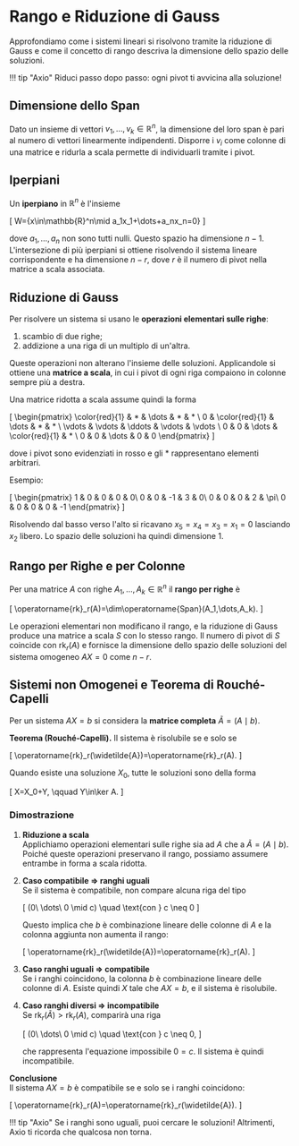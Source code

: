# Rango e Riduzione di Gauss

Approfondiamo come i sistemi lineari si risolvono tramite la riduzione di Gauss e come il concetto di rango descriva la dimensione dello spazio delle soluzioni.

!!! tip "Axio"
    Riduci passo dopo passo: ogni pivot ti avvicina alla soluzione!

## Dimensione dello Span

Dato un insieme di vettori $v_1,\dots,v_k\in\mathbb{R}^n$, la dimensione del loro span è pari al numero di vettori linearmente indipendenti. Disporre i $v_i$ come colonne di una matrice e ridurla a scala permette di individuarli tramite i pivot.

## Iperpiani

Un **iperpiano** in $\mathbb{R}^n$ è l'insieme

\[
W=\{x\in\mathbb{R}^n\mid a_1x_1+\dots+a_nx_n=0\}
\]

dove $a_1,\dots,a_n$ non sono tutti nulli. Questo spazio ha dimensione $n-1$. L'intersezione di più iperpiani si ottiene risolvendo il sistema lineare corrispondente e ha dimensione $n-r$, dove $r$ è il numero di pivot nella matrice a scala associata.

## Riduzione di Gauss

Per risolvere un sistema si usano le **operazioni elementari sulle righe**:

1. scambio di due righe;
2. addizione a una riga di un multiplo di un'altra.

Queste operazioni non alterano l'insieme delle soluzioni. Applicandole si ottiene una **matrice a scala**, in cui i pivot di ogni riga compaiono in colonne sempre più a destra.

Una matrice ridotta a scala assume quindi la forma

\[
\begin{pmatrix}
\color{red}{1} & * & \dots & * & * \\
0 & \color{red}{1} & \dots & * & * \\
\vdots & \vdots & \ddots & \vdots & \vdots \\
0 & 0 & \dots & \color{red}{1} & * \\
0 & 0 & \dots & 0 & 0
\end{pmatrix}
\]

dove i pivot sono evidenziati in rosso e gli $*$ rappresentano elementi arbitrari.

Esempio:

\[
\begin{pmatrix}
1 & 0 & 0 & 0 & 0\\
0 & 0 & -1 & 3 & 0\\
0 & 0 & 0 & 2 & \pi\\
0 & 0 & 0 & 0 & -1
\end{pmatrix}
\]

Risolvendo dal basso verso l'alto si ricavano $x_5=x_4=x_3=x_1=0$ lasciando $x_2$ libero. Lo spazio delle soluzioni ha quindi dimensione $1$.

## Rango per Righe e per Colonne

Per una matrice $A$ con righe $A_1,\dots,A_k\in\mathbb{R}^n$ il **rango per righe** è

\[
\operatorname{rk}_r(A)=\dim\operatorname{Span}(A_1,\dots,A_k).
\]

Le operazioni elementari non modificano il rango, e la riduzione di Gauss produce una matrice a scala $S$ con lo stesso rango. Il numero di pivot di $S$ coincide con $\operatorname{rk}_r(A)$ e fornisce la dimensione dello spazio delle soluzioni del sistema omogeneo $AX=0$ come $n-r$.

## Sistemi non Omogenei e Teorema di Rouché-Capelli

Per un sistema $AX=b$ si considera la **matrice completa** $\widetilde{A}=(A\mid b)$. 

**Teorema (Rouché‑Capelli).** Il sistema è risolubile se e solo se

\[
\operatorname{rk}_r(\widetilde{A})=\operatorname{rk}_r(A).
\]

Quando esiste una soluzione $X_0$, tutte le soluzioni sono della forma

\[
X=X_0+Y, \qquad Y\in\ker A.
\]

### Dimostrazione

1. **Riduzione a scala**  
   Applichiamo operazioni elementari sulle righe sia ad $A$ che a $\widetilde{A}=(A\mid b)$. Poiché queste operazioni preservano il rango, possiamo assumere entrambe in forma a scala ridotta.

2. **Caso compatibile ⇒ ranghi uguali**  
   Se il sistema è compatibile, non compare alcuna riga del tipo

   \[
   (0\ \dots\ 0 \mid c) \quad \text{con } c \neq 0
   \]

   Questo implica che $b$ è combinazione lineare delle colonne di $A$ e la colonna aggiunta non aumenta il rango:

   \[
   \operatorname{rk}_r(\widetilde{A})=\operatorname{rk}_r(A).
   \]

3. **Caso ranghi uguali ⇒ compatibile**  
   Se i ranghi coincidono, la colonna $b$ è combinazione lineare delle colonne di $A$. Esiste quindi $X$ tale che $AX=b$, e il sistema è risolubile.

4. **Caso ranghi diversi ⇒ incompatibile**  
   Se $\operatorname{rk}_r(\widetilde{A})>\operatorname{rk}_r(A)$, comparirà una riga

   \[
   (0\ \dots\ 0 \mid c) \quad \text{con } c \neq 0,
   \]

   che rappresenta l'equazione impossibile $0=c$. Il sistema è quindi incompatibile.

**Conclusione**  
Il sistema $AX=b$ è compatibile se e solo se i ranghi coincidono:

\[
\operatorname{rk}_r(A)=\operatorname{rk}_r(\widetilde{A}).
\]

!!! tip "Axio"
    Se i ranghi sono uguali, puoi cercare le soluzioni! Altrimenti, Axio ti ricorda che qualcosa non torna.
